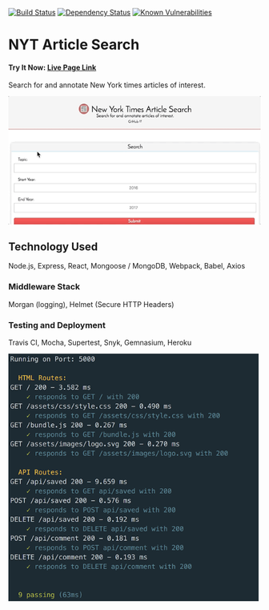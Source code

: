 [![Build Status](https://travis-ci.org/Alek-S/nytreact.svg?branch=master)](https://travis-ci.org/Alek-S/nytreact)
[![Dependency Status](https://gemnasium.com/badges/github.com/Alek-S/nytreact.svg)](https://gemnasium.com/github.com/Alek-S/nytreact)
[![Known Vulnerabilities](https://snyk.io/test/github/alek-s/nytreact/badge.svg)](https://snyk.io/test/github/alek-s/nytreact)


# NYT Article Search

#### Try It Now: [Live Page Link](https://nyt-alek.herokuapp.com/)

 Search for and annotate New York times articles of interest.

![example](./screenshots/comment.gif)

 ## Technology Used
 Node.js, Express, React, Mongoose / MongoDB, Webpack, Babel, Axios

### Middleware Stack
Morgan (logging), Helmet (Secure HTTP Headers)

### Testing and Deployment
Travis CI, Mocha, Supertest, Snyk, Gemnasium, Heroku

<img src="./screenshots/test.png" width="500">


